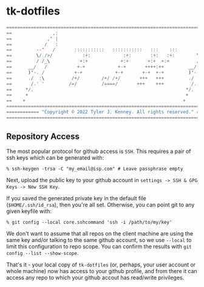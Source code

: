 # tk-dotfiles
``` Java
====================================================================================
==               ,:                                                         ,:    ==
==             ,' |                                                       ,' |    ==
==            /   :                                                      /   :    ==
==         --'   /       :::::::::::   :::::::::::   :::    :::       --'   /     ==
==         \/ />/           :+:            :+:       :+:   :+:        \/ />/      ==
==         / /_\           +:+            +:+       +:+  +:+          / /_\       ==
==      __/   /           +-+            +-+       ++++:++         __/   /        ==
==      )'-. /           +-+            +-+       +-+  +-+         )'-. /         ==
==      ./  :\          /+/        /+/ /+/       +++   +++         ./  :\         ==
==       /.' '         /=/         /====/       +++    +++          /.' '         ==
==     */.                                                        */.             ==
==     +                                                          +               ==
==    +                                                          +                ==
====================================================================================
============ "Copyright © 2022 Tyler J. Kenney. All rights reserved." ==============
====================================================================================
```

## Repository Access

The most popular protocol for github access is `SSH`. This requires a pair of ssh keys which can be generated with:

```
% ssh-keygen -trsa -C "my_email@isp.com" # Leave passphrase empty
```

Next, upload the public key to your github account in `settings -> SSH & GPG Keys -> New SSH Key`.

If you saved the generated private key in the default file (`$HOME/.ssh/id_rsa`), then you're all set. Otherwise, you can point git to any given keyfile with:

```
% git config --local core.sshcommand 'ssh -i /path/to/my/key'
```

We don't want to assume that all repos on the client machine are using the same key and/or talking to the same github account, so we use `--local` to limit this configuration to repo scope. You can confirm the results with `git config --list --show-scope`.

That's it - your local copy of `tk-dotfiles` (or, perhaps, your user account or whole machine) now has access to your github profile, and from there it can access any repo to which your github accout has read/write privileges.

